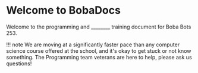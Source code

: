 # Welcome to BobaDocs

Welcome to the programming and ________ training document for Boba Bots 253.

!!! note
	We are moving at a significantly faster pace than any computer science course offered at the school, and it's okay to get stuck or not know something. The Programming team veterans are here to help, please ask us questions!